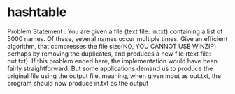 hashtable
=========
Problem Statement : 
You are given a file (text file: in.txt) containing a list of 5000 names. Of these, several names occur multiple times. Give an efficient algorithm, that compresses the file size(NO, YOU CANNOT USE WINZIP) perhaps by removing the duplicates, and produces a new file (text file: out.txt). If this problem ended here, the implementation would have been fairly straightforward. But some applications demand us to produce the original file using the output file, meaning, when given input as out.txt, the program should now produce in.txt as the output

